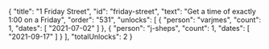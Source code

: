 {
  "title": "1 Friday Street",
  "id": "friday-street",
  "text": "Get a time of exactly 1:00 on a Friday",
  "order": "531",
  "unlocks": [
    {
      "person": "varjmes",
      "count": 1,
      "dates": [
        "2021-07-02"
      ]
    },
    {
      "person": "j-sheps",
      "count": 1,
      "dates": [
        "2021-09-17"
      ]
    }
  ],
  "totalUnlocks": 2
}